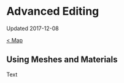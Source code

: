 # Advanced Editing

Updated 2017-12-08

[< Map][0]

## Using Meshes and Materials

Text

[0]: README.md
